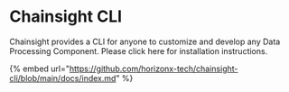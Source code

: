 # Chainsight CLI

Chainsight provides a CLI for anyone to customize and develop any Data Processing Component. Please click here for installation instructions.

{% embed url="https://github.com/horizonx-tech/chainsight-cli/blob/main/docs/index.md" %}
